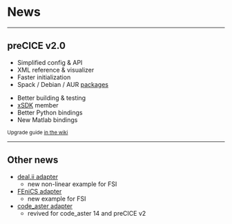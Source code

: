 # News

---

## preCICE v2.0

<div class="container">
<div class="col">
<ul>
    <li>Simplified config & API</li>
    <li>XML reference & visualizer</li>
    <li>Faster initialization</li>
    <li>Spack / Debian / AUR <a href="https://github.com/precice/precice/wiki/Get-preCICE">packages</a></li>
</ul>
</div>
<div class="col">
<ul>
    <li>Better building & testing</li>
    <li><a href="https://xsdk.info/packages/">xSDK</a> member</li>
    <li>Better Python bindings</li>
    <li>New Matlab bindings</li>
</ul>
</div>
</div>
<small>Upgrade guide <a href="https://github.com/precice/precice/wiki/Porting-adapters-from-preCICE-1.x-to-2.x">in the wiki</a></small>

---

## Other news

- [deal.ii adapter](https://github.com/precice/dealii-adapter)
    - new non-linear example for FSI
- [FEniCS adapter](https://github.com/precice/fenics-adapter)
    - new example for FSI
- [code_aster adapter](https://github.com/precice/code_aster-adapter)
    - revived for code_aster 14 and preCICE v2
